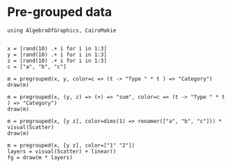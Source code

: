# Pre-grouped data

````@example pre_grouped_data
using AlgebraOfGraphics, CairoMakie


x = [rand(10) .+ i for i in 1:3]
y = [rand(10) .+ i for i in 1:3]
z = [rand(10) .+ i for i in 1:3]
c = ["a", "b", "c"]

m = pregrouped(x, y, color=c => (t -> "Type " * t ) => "Category")
draw(m)
````

````@example pre_grouped_data
m = pregrouped(x, (y, z) => (+) => "sum", color=c => (t -> "Type " * t ) => "Category")
draw(m)
````

````@example pre_grouped_data
m = pregrouped(x, [y z], color=dims(1) => renamer(["a", "b", "c"])) * visual(Scatter)
draw(m)
````

````@example pre_grouped_data
m = pregrouped(x, [y z], color=["1" "2"])
layers = visual(Scatter) + linear()
fg = draw(m * layers)
````



